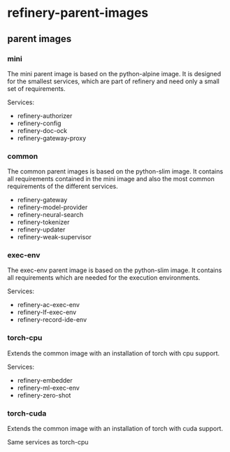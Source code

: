 # refinery-parent-images

## parent images

### mini
The mini parent image is based on the python-alpine image.
It is designed for the smallest services, which are part of refinery and need only a small set of requirements.

Services:
- refinery-authorizer
- refinery-config
- refinery-doc-ock
- refinery-gateway-proxy

### common
The common parent images is based on the python-slim image.
It contains all requirements contained in the mini image and also the most common requirements of the different services.

- refinery-gateway
- refinery-model-provider
- refinery-neural-search
- refinery-tokenizer
- refinery-updater
- refinery-weak-supervisor

### exec-env
The exec-env parent image is based on the python-slim image.
It contains all requirements which are needed for the execution environments.

Services:
- refinery-ac-exec-env
- refinery-lf-exec-env
- refinery-record-ide-env

### torch-cpu
Extends the common image with an installation of torch with cpu support.

Services:
- refinery-embedder
- refinery-ml-exec-env
- refinery-zero-shot

### torch-cuda
Extends the common image with an installation of torch with cuda support.

Same services as torch-cpu
